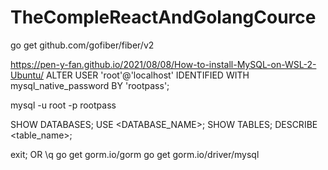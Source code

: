 # TheCompleReactAndGolangCource


go get github.com/gofiber/fiber/v2 

https://pen-y-fan.github.io/2021/08/08/How-to-install-MySQL-on-WSL-2-Ubuntu/
ALTER USER 'root'@'localhost' IDENTIFIED WITH mysql_native_password BY 'rootpass';

mysql -u root -p
rootpass

SHOW DATABASES;
USE <DATABASE_NAME>;
SHOW TABLES;
DESCRIBE <table_name>;

exit;   OR \q
go get gorm.io/gorm
go get gorm.io/driver/mysql
